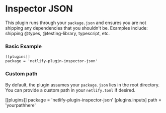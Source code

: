 # Inspector JSON

This plugin runs through your `package.json` and ensures you are not shipping any dependencies that you shouldn't be. Examples include: shipping @types, @testing-library, typescript, etc.

### Basic Example

```
[[plugins]]
package = 'netlify-plugin-inspector-json'
```

### Custom path
By default, the plugin assumes your `package.json` lies in the root directory. You can provide a custom path in your `netlify.toml` if desired.

[[plugins]]
package = 'netlify-plugin-inspector-json'
  [plugins.inputs]
  path = 'yourpathhere'
